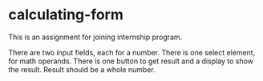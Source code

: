 # calculating-form

This is an assignment for joining internship program.

There are two input fields, each for a number.
There is one select element, for math operands.
There is one button to get result and a display to show the result.
Result should be a whole number.
